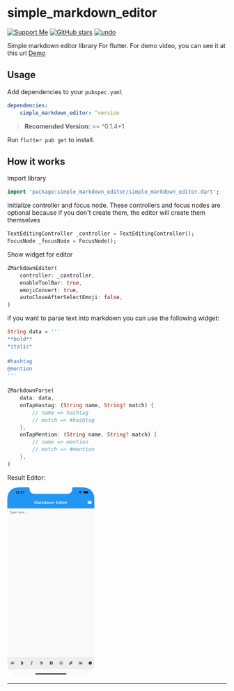 # simple_markdown_editor

[![Support Me](https://img.shields.io/badge/Donate-Buy%20Me%20A%20Coffe-blue.svg)](https://paypal.me/zahniaradirahman?locale.x=en_US)
[![GitHub stars](https://img.shields.io/github/stars/zahniar88/simple_markdown_editor?color=green)](https://github.com/zahniar88/simple_markdown_editor)
[![undo](https://img.shields.io/pub/v/simple_markdown_editor.svg)](https://pub.dev/packages/simple_markdown_editor)


Simple markdown editor library For flutter. 
For demo video, you can see it at this url [Demo](https://youtu.be/aYBeXXDoNPo)

## Usage

Add dependencies to your `pubspec.yaml`

```yaml
dependencies:
    simple_markdown_editor: ^version
```
> **Recomended Version:** >= ^0.1.4+1

Run `flutter pub get` to install.

## How it works

Import library

```dart
import 'package:simple_markdown_editor/simple_markdown_editor.dart';
```

Initialize controller and focus node. These controllers and focus nodes are optional because if you don't create them, the editor will create them themselves

```dart
TextEditingController _controller = TextEditingController();
FocusNode _focusNode = FocusNode();
```

Show widget for editor

```dart
ZMarkdownEditor(
    controller: _controller,
    enableToolBar: true,
    emojiConvert: true,
    autoCloseAfterSelectEmoji: false,
)
```

if you want to parse text into markdown you can use the following widget:

```dart
String data = '''
**bold**
*italic*

#hashtag
@mention
'''

ZMarkdownParse(
    data: data,
    onTapHastag: (String name, String? match) {
        // name => hashtag
        // match => #hashtag
    },
    onTapMention: (String name, String? match) {
        // name => mention
        // match => #mention
    },
)
```

Result Editor:

<img src="pictures/screenshoot.png" alt="drawing" width="200"/>

___
